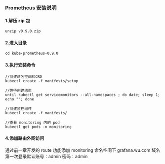 ### Prometheus 安装说明

#### 1.解压 zip 包
```cassandraql
unzip v0.9.0.zip
```

#### 2.进入目录 
```cassandraql
cd kube-prometheus-0.9.0
```

#### 3.执行安装命令
```cassandraql
//创建命名空间和CRD
kubectl create -f manifests/setup

//等待创建结束
until kubectl get servicemonitors --all-namespaces ; do date; sleep 1; echo ""; done

//创建监控组件
kubectl create -f manifests/

//查看 monitoring 内的 pod
kubectl get pods -n monitoring
```

#### 4.添加路由外网访问
通过前一章开发的 route 功能添加 monitoring 命名空间下
grafana.wu.com 域名
第一次登录默认账号：admin 密码：admin

